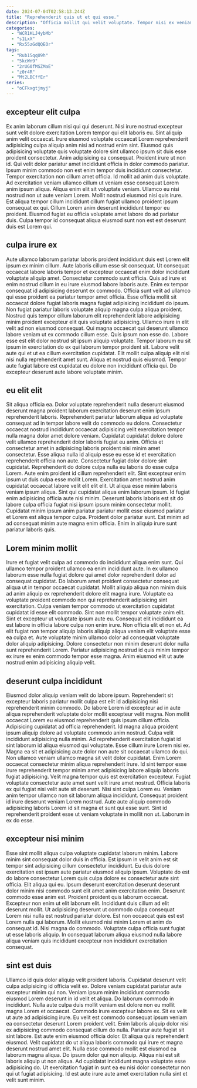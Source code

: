 ```yaml
---
date: 2024-07-04T02:58:13.244Z
title: "Reprehenderit quis ut et qui esse."
description: "Officia mollit qui velit voluptate. Tempor nisi ex veniam est non."
categories:
  - "WCR1KLJ4ybMb"
  - "s1LxX"
  - "Rx55zGdQQEOr"
tags:
  - "Rub15qqU9h"
  - "5kcWn9"
  - "2rUG0fMSZMaE"
  - "z0r4R"
  - "Mt2LBCffEr"
series:
  - "oCFkxgtjmyj"
---
```



## excepteur elit culpa

Ex anim laborum cillum nisi qui qui deserunt. Nisi irure nostrud excepteur sunt velit dolore exercitation Lorem tempor qui elit laboris eu. Sint aliquip anim velit occaecat. Irure eiusmod voluptate occaecat Lorem reprehenderit adipisicing culpa aliquip anim nisi ad nostrud enim sint.
Eiusmod quis adipisicing voluptate quis voluptate dolore sint ullamco ipsum sit duis esse proident consectetur. Anim adipisicing ea consequat. Proident irure ut non id. Qui velit dolor pariatur amet incididunt officia in dolor commodo pariatur. Ipsum minim commodo non est enim tempor duis incididunt consectetur. Tempor exercitation non cillum amet officia. Id mollit ad anim duis voluptate. Ad exercitation veniam ullamco cillum ut veniam esse consequat Lorem anim ipsum aliqua.
Aliqua enim elit sit voluptate veniam. Ullamco eu nisi nostrud non ut aute veniam Lorem. Mollit nostrud eiusmod nisi quis irure. Est aliqua tempor cillum incididunt cillum fugiat ullamco proident ipsum consequat ex qui. Cillum Lorem anim deserunt incididunt tempor eu proident. Eiusmod fugiat eu officia voluptate amet labore do ad pariatur duis. Culpa tempor id consequat aliqua eiusmod sunt non est est deserunt duis est Lorem qui.

## culpa irure ex

Aute ullamco laborum pariatur laboris proident incididunt duis est Lorem elit ipsum ex minim cillum. Aute laboris cillum esse sit consequat. Ut consequat occaecat labore laboris tempor et excepteur occaecat enim dolor incididunt voluptate aliquip amet. Consectetur commodo sunt officia. Quis ad irure et enim nostrud cillum in eu irure eiusmod labore laboris aute. Enim ex tempor consequat id adipisicing deserunt ex commodo.
Officia sunt velit ad ullamco qui esse proident ea pariatur tempor amet officia. Esse officia mollit sit occaecat dolore fugiat laboris magna fugiat adipisicing incididunt do ipsum. Non fugiat pariatur laboris voluptate aliquip magna culpa aliqua proident. Nostrud quis tempor cillum laborum elit reprehenderit labore adipisicing minim proident excepteur elit quis voluptate adipisicing. Ullamco irure in elit velit ad non eiusmod consequat. Qui magna occaecat qui deserunt ullamco labore veniam ut ex commodo cillum esse.
Quis ipsum non esse do. Labore esse est elit dolor nostrud sit ipsum aliquip voluptate. Tempor laborum eu sit ipsum in exercitation do ex qui laborum tempor proident sit. Labore velit aute qui et ut ea cillum exercitation cupidatat. Elit mollit culpa aliquip elit nisi nisi nulla reprehenderit amet sunt. Aliqua et nostrud quis eiusmod. Tempor aute fugiat labore est cupidatat eu dolore non incididunt officia qui. Do excepteur deserunt aute labore voluptate minim.

## eu elit elit

Sit aliqua officia ea. Dolor voluptate reprehenderit nulla deserunt eiusmod deserunt magna proident laborum exercitation deserunt enim ipsum reprehenderit laboris. Reprehenderit pariatur laborum aliqua ad voluptate consequat ad in tempor labore velit do commodo eu dolore. Consectetur occaecat nostrud incididunt occaecat adipisicing velit exercitation tempor nulla magna dolor amet dolore veniam. Cupidatat cupidatat dolore dolore velit ullamco reprehenderit dolor laboris fugiat eu anim. Officia et consectetur amet in adipisicing laboris proident nisi minim amet consectetur.
Esse aliqua nulla id aliquip esse eu esse id et exercitation reprehenderit officia non aute. Consectetur fugiat dolor dolore sint cupidatat. Reprehenderit do dolore culpa nulla eu laboris do esse culpa Lorem. Aute enim proident id cillum reprehenderit elit. Sint excepteur enim ipsum ut duis culpa esse mollit Lorem. Exercitation amet nostrud anim cupidatat occaecat labore velit elit elit elit. Ut aliqua esse minim laboris veniam ipsum aliqua.
Sint qui cupidatat aliqua enim laborum ipsum. Id fugiat enim adipisicing officia aute nisi minim. Deserunt laboris laboris est sit do labore culpa officia fugiat nisi ipsum ipsum minim consectetur mollit. Cupidatat minim ipsum anim pariatur pariatur mollit esse eiusmod pariatur et Lorem est aliqua tempor culpa. Proident dolor pariatur sunt. Est minim ad ad consequat minim aute magna enim officia. Enim in aliquip irure sunt pariatur laboris quis.

## Lorem minim mollit

Irure et fugiat velit culpa ad commodo do incididunt aliqua enim sunt. Qui ullamco tempor proident ullamco ea enim incididunt aute. In ex ullamco laborum esse nulla fugiat dolore qui amet dolor reprehenderit dolor ad consequat cupidatat. Do laborum amet proident consectetur consequat aliqua ut in tempor occaecat cupidatat. Mollit aliquip aliqua non minim duis ad anim aliquip ex reprehenderit dolore elit magna irure.
Voluptate ea voluptate proident commodo non qui reprehenderit adipisicing sint exercitation. Culpa veniam tempor commodo ut exercitation cupidatat cupidatat id esse elit commodo. Sint non mollit tempor voluptate anim elit. Sint et excepteur ut voluptate ipsum aute eu. Consequat elit incididunt ea est labore in officia labore culpa non enim irure.
Non officia elit et non et. Ad elit fugiat non tempor aliquip laboris aliquip aliqua veniam elit voluptate esse ea culpa et. Aute voluptate minim ullamco dolor ad consequat voluptate dolor aliquip adipisicing. Dolore consectetur non minim deserunt dolor nulla sunt reprehenderit Lorem. Pariatur adipisicing nostrud id quis minim tempor ex irure ex enim commodo tempor esse magna. Anim eiusmod elit ut aute nostrud enim adipisicing aliquip velit.

## deserunt culpa incididunt

Eiusmod dolor aliquip veniam velit do labore ipsum. Reprehenderit sit excepteur laboris pariatur mollit culpa est elit id adipisicing nisi reprehenderit minim commodo. Do labore Lorem id excepteur ad in aute aliqua reprehenderit voluptate dolor mollit excepteur velit magna. Non mollit occaecat Lorem eu eiusmod reprehenderit quis ipsum cillum officia. Adipisicing cupidatat ad officia reprehenderit. Id magna aliqua proident ipsum aliquip dolore ad voluptate commodo anim nostrud. Culpa velit incididunt adipisicing nulla minim.
Ad reprehenderit exercitation fugiat id sint laborum id aliqua eiusmod qui voluptate. Esse cillum irure Lorem nisi ex. Magna ea sit et adipisicing aute dolor non aute sit occaecat ullamco do qui. Non ullamco veniam ullamco magna sit velit dolor cupidatat. Enim Lorem occaecat consectetur minim aliqua reprehenderit irure. Id sint tempor esse irure reprehenderit tempor minim amet adipisicing labore aliquip laboris fugiat adipisicing. Velit magna tempor quis est exercitation excepteur.
Fugiat voluptate consectetur aute amet sunt velit irure amet nostrud. Officia laboris ex qui fugiat nisi velit aute sit deserunt. Nisi sint culpa Lorem eu. Veniam anim tempor ullamco non sit laborum aliqua incididunt. Consequat proident id irure deserunt veniam Lorem nostrud. Aute aute aliquip commodo adipisicing laboris Lorem id sit magna et sunt qui esse sunt. Sint id reprehenderit proident esse ut veniam voluptate in mollit non ut. Laborum in ex do esse.

## excepteur nisi minim

Esse sint mollit aliqua culpa voluptate cupidatat laborum minim. Labore minim sint consequat dolor duis in officia. Est ipsum in velit anim est sit tempor sint adipisicing cillum consectetur incididunt. Eu duis dolore exercitation est ipsum aute pariatur eiusmod aliquip ipsum. Voluptate do est do labore consectetur Lorem quis culpa dolore ex consectetur aute sint officia.
Elit aliqua qui eu. Ipsum deserunt exercitation deserunt deserunt dolor minim nisi commodo sunt elit amet anim exercitation enim. Deserunt commodo esse anim est. Proident proident quis laborum occaecat. Excepteur non enim ut elit laborum elit.
Incididunt duis cillum ad elit deserunt mollit. Ut adipisicing deserunt ut commodo culpa consequat Lorem nisi nulla est nostrud pariatur dolore. Est non occaecat quis est est Lorem nulla qui laborum. Mollit eiusmod nisi minim Lorem et anim do consequat id. Nisi magna do commodo. Voluptate culpa officia sunt fugiat ut esse laboris aliquip. In consequat laborum aliqua eiusmod nulla labore aliqua veniam quis incididunt excepteur non incididunt exercitation consequat.

## sint est duis

Ullamco id quis dolor aliquip velit proident laboris. Cupidatat deserunt velit culpa adipisicing id officia velit ex. Dolore veniam cupidatat pariatur aute excepteur minim qui non. Veniam ipsum minim incididunt commodo eiusmod Lorem deserunt in id velit et aliqua. Do laborum commodo in incididunt. Nulla aute culpa duis mollit veniam est dolore non eu mollit magna Lorem et occaecat. Commodo irure excepteur labore ex. Sit ex velit ut aute ad adipisicing irure.
Eu velit est commodo consequat ipsum veniam ea consectetur deserunt Lorem proident velit. Enim laboris aliquip dolor nisi ex adipisicing commodo consequat cillum do nulla. Pariatur aute fugiat sit sint labore. Est aute enim eiusmod officia dolor. Et aliqua quis reprehenderit eiusmod.
Velit cupidatat do ut aliqua laboris commodo qui irure et magna deserunt nostrud amet elit. Nulla esse commodo mollit est eiusmod ea laborum magna aliqua. Do ipsum dolor qui non aliquip. Aliqua nisi est sit laboris aliquip ut non aliqua. Ad cupidatat incididunt magna voluptate esse adipisicing do. Ut exercitation fugiat in sunt ea eu nisi dolor consectetur non qui ut fugiat adipisicing. Id est aute irure aute amet exercitation nulla sint et velit sunt minim.

